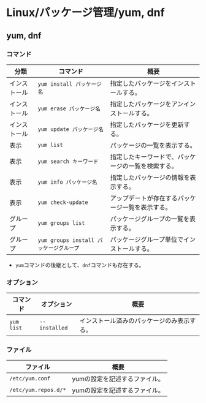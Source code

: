 # Linux/パッケージ管理/yum, dnf

## yum, dnf

### コマンド

| 分類     | コマンド                           | 概要                        |
|--------|--------------------------------|---------------------------|
| インストール | `yum install パッケージ名`           | 指定したパッケージをインストールする。       |
| インストール | `yum erase パッケージ名`             | 指定したパッケージをアンインストールする。     |
| インストール | `yum update パッケージ名`            | 指定したパッケージを更新する。           |
| 表示     | `yum list`                     | パッケージの一覧を表示する。            |
| 表示     | `yum search キーワード`             | 指定したキーワードで、パッケージの一覧を検索する。 |
| 表示     | `yum info パッケージ名`              | 指定したパッケージの情報を表示する。        |
| 表示     | `yum check-update`             | アップデートが存在するパッケージ一覧を表示する。  |
| グループ   | `yum groups list`              | パッケージグループの一覧を表示する。        |
| グループ   | `yum groups install パッケージグループ` | パッケージグループ単位でインストールする。     |

- `yum`コマンドの後継として、`dnf`コマンドも存在する。

### オプション

| コマンド       | オプション         | 概要                    |
|------------|---------------|-----------------------|
| `yum list` | `--installed` | インストール済みのパッケージのみ表示する。 |

### ファイル

| ファイル             | 概要                          |
| -------------------- | ----------------------------- |
| `/etc/yum.conf`      | yumの設定を記述するファイル。 |
| `/etc/yum.repos.d/*` | yumの設定を記述するファイル。 |
